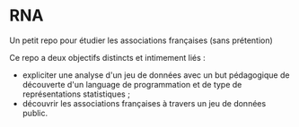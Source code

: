 # RNA
Un petit repo pour étudier les associations françaises (sans prétention)

Ce repo a deux objectifs distincts et intimement liés :
+ expliciter une analyse d'un jeu de données avec un but pédagogique de découverte d'un language de programmation
et de type de représentations statistiques ;
+ découvrir les associations françaises à travers un jeu de données public.
